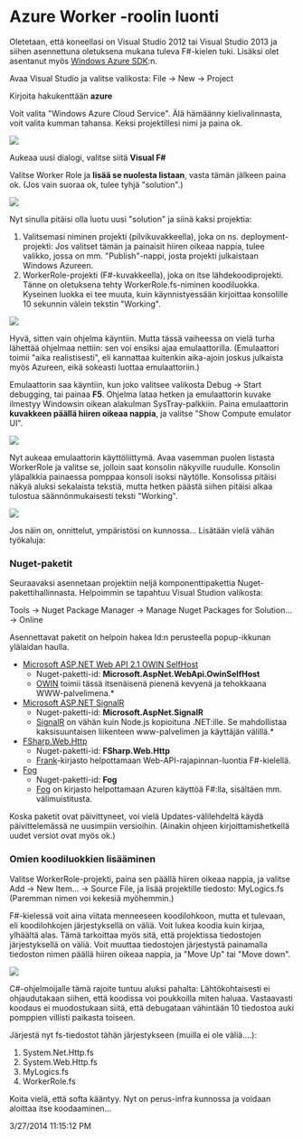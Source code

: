 # Azure Worker -roolin luonti #

Oletetaan, että koneellasi on Visual Studio 2012 tai Visual Studio 2013 ja siihen asennettuna oletuksena mukana tuleva F#-kielen tuki. Lisäksi olet asentanut myös [Windows Azure SDK](http://www.windowsazure.com/en-us/downloads/):n.

Avaa Visual Studio ja valitse valikosta: File -> New -> Project

Kirjoita hakukenttään **azure**

Voit valita "Windows Azure Cloud Service". Älä hämäänny kielivalinnasta, voit valita kumman tahansa. Keksi projektillesi nimi ja paina ok.

![](http://thorium.github.io/FSharpAzure/1-AzureWorkerRole/1-NewProject.png)

Aukeaa uusi dialogi, valitse siitä **Visual F#**

Valitse Worker Role ja **lisää se nuolesta listaan**, vasta tämän jälkeen paina ok. (Jos vain suoraa ok, tulee tyhjä "solution".)

![](http://thorium.github.io/FSharpAzure/1-AzureWorkerRole/2-WorkerRole.png)

Nyt sinulla pitäisi olla luotu uusi "solution" ja siinä kaksi projektia:

 1. Valitsemasi niminen projekti (pilvikuvakkeella), joka on ns. deployment-projekti: Jos valitset tämän ja painaisit hiiren oikeaa nappia, tulee valikko, jossa on mm. "Publish"-nappi, josta projekti julkaistaan Windows Azureen.
 2. WorkerRole-projekti (F#-kuvakkeella), joka on itse lähdekoodiprojekti. Tänne on oletuksena tehty WorkerRole.fs-niminen koodiluokka. Kyseinen luokka ei tee muuta, kuin käynnistyessään kirjoittaa konsolille 10 sekunnin välein tekstin "Working".

![](http://thorium.github.io/FSharpAzure/1-AzureWorkerRole/3-SolutionExplorer.png)

Hyvä, sitten vain ohjelma käyntiin. Mutta tässä vaiheessa on vielä turha lähettää ohjelmaa nettiin: sen voi ensiksi ajaa emulaattorilla. (Emulaattori toimii "aika realistisesti", eli kannattaa kuitenkin aika-ajoin joskus julkaista myös Azureen, eikä sokeasti luottaa emulaattoriin.)

Emulaattorin saa käyntiin, kun joko valitsee valikosta Debug -> Start debugging, tai painaa **F5**. Ohjelma lataa hetken ja emulaattorin kuvake ilmestyy Windowsin oikean alakulman SysTray-palkkiin. Paina emulaattorin **kuvakkeen päällä hiiren oikeaa nappia**, ja valitse "Show Compute emulator UI".

![](http://thorium.github.io/FSharpAzure/1-AzureWorkerRole/4-Systray.png)

Nyt aukeaa emulaattorin käyttöliittymä. Avaa vasemman puolen listasta WorkerRole ja valitse se, jolloin saat konsolin näkyville ruudulle. Konsolin yläpalkkia painaessa pomppaa konsoli isoksi näytölle. Konsolissa pitäisi näkyä aluksi sekalaista tekstiä, mutta hetken päästä siihen pitäisi alkaa tulostua säännönmukaisesti teksti "Working".

![](http://thorium.github.io/FSharpAzure/1-AzureWorkerRole/5-ComputeEmulator.png)

Jos näin on, onnittelut, ympäristösi on kunnossa... Lisätään vielä vähän työkaluja:

### Nuget-paketit ###

Seuraavaksi asennetaan projektiin neljä komponenttipakettia Nuget-pakettihallinnasta. Helpoimmin se tapahtuu Visual Studion valikosta:

Tools -> Nuget Package Manager -> Manage Nuget Packages for Solution... -> Online

Asennettavat paketit on helpoin hakea Id:n perusteella popup-ikkunan ylälaidan haulla.

- [Microsoft ASP.NET Web API 2.1 OWIN SelfHost](http://www.nuget.org/packages/Microsoft.AspNet.WebApi.OwinSelfHost/)
	- Nuget-paketti-id:  **Microsoft.AspNet.WebApi.OwinSelfHost**
	- [OWIN](http://owin.org/) toimii tässä itsenäisenä pienenä kevyenä ja tehokkaana WWW-palvelimena.*
- [Microsoft ASP.NET SignalR](https://www.nuget.org/packages/Microsoft.AspNet.SignalR/)
	- Nuget-paketti-id: **Microsoft.AspNet.SignalR**
	- [SignalR](http://www.asp.net/signalr) on vähän kuin Node.js kopioituna .NET:ille. Se mahdollistaa kaksisuuntaisen liikenteen www-palvelimen ja käyttäjän välillä.* 
- [FSharp.Web.Http](http://www.nuget.org/packages/FSharp.Web.Http/)
	- Nuget-paketti-id: **FSharp.Web.Http**
	- [Frank](http://frank-fs.github.io/frank/)-kirjasto helpottamaan Web-API-rajapinnan-luontia F#-kielellä.
- [Fog](https://www.nuget.org/packages/Fog)
	- Nuget-paketti-id: **Fog**
	- [Fog](http://dmohl.github.io/Fog/) on kirjasto helpottamaan Azuren käyttöä F#:lla, sisältäen mm. välimuistitusta.

Koska paketit ovat päivittyneet, voi vielä Updates-välilehdeltä käydä päivittelemässä ne uusimpiin versioihin. (Ainakin ohjeen kirjoittamishetkellä uudet versiot ovat myös ok.)

### Omien koodiluokkien lisääminen ###

Valitse WorkerRole-projekti, paina sen päällä hiiren oikeaa nappia, ja valitse Add -> New Item... -> Source File, ja lisää projektille tiedosto: MyLogics.fs
(Paremman nimen voi kekesiä myöhemmin.)

F#-kielessä voit aina viitata menneeseen koodilohkoon, mutta et tulevaan, eli koodilohkojen järjestyksellä on väliä. Voit lukea koodia kuin kirjaa, ylhäältä alas. Tämä tarkoittaa myös sitä, että projektissa tiedostojen järjestyksellä on väliä. Voit muuttaa tiedostojen järjestystä painamalla tiedoston nimen päällä hiiren oikeaa nappia, ja "Move Up" tai "Move down".

![](http://thorium.github.io/FSharpAzure/1-AzureWorkerRole/6-SolutionExplorer.png)

C#-ohjelmoijalle tämä rajoite tuntuu aluksi pahalta: Lähtökohtaisesti ei ohjaudutakaan siihen, että koodissa voi poukkoilla miten haluaa. Vastaavasti koodaus ei muodostukaan siitä, että debugataan vähintään 10 tiedostoa auki pomppien villisti paikasta toiseen.

Järjestä nyt fs-tiedostot tähän järjestykseen (muilla ei ole väliä....):

1. System.Net.Http.fs
2. System.Web.Http.fs
3. MyLogics.fs
4. WorkerRole.fs

Koita vielä, että softa kääntyy. Nyt on perus-infra kunnossa ja voidaan aloittaa itse koodaaminen...


3/27/2014 11:15:12 PM 
